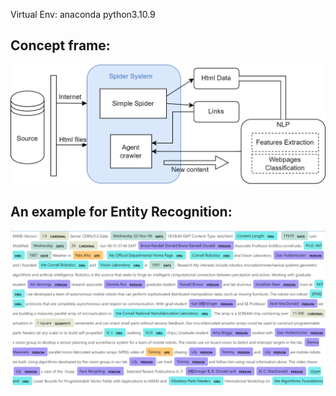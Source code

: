 


Virtual Env: anaconda python3.10.9

## Concept frame:

![Alt Text](img/frame.png)

## An example for Entity Recognition:

![Alt Text](img/entity_recognition_example.png)
